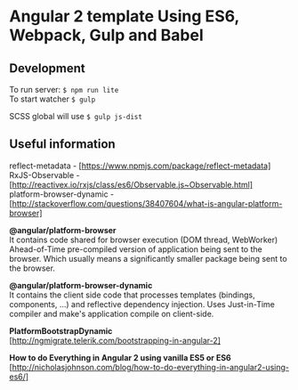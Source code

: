 # Angular 2 template Using ES6, Webpack, Gulp and Babel

## Development
To run server: `$ npm run lite`  
To start watcher `$ gulp`  
  
SCSS global will use `$ gulp js-dist`

## Useful information
reflect-metadata - [https://www.npmjs.com/package/reflect-metadata]  
RxJS-Observable -  [http://reactivex.io/rxjs/class/es6/Observable.js~Observable.html]  
platform-browser-dynamic - [http://stackoverflow.com/questions/38407604/what-is-angular-platform-browser]  

**@angular/platform-browser**  
It contains code shared for browser execution (DOM thread, WebWorker)
Ahead-of-Time pre-compiled version of application being sent to the browser. Which usually means a significantly smaller package being sent to the browser.

**@angular/platform-browser-dynamic**  
It contains the client side code that processes templates (bindings, components, ...) and reflective dependency injection.
Uses Just-in-Time compiler and make's application compile on client-side.

**PlatformBootstrapDynamic**  
[http://ngmigrate.telerik.com/bootstrapping-in-angular-2]

**How to do Everything in Angular 2 using vanilla ES5 or ES6**  
[http://nicholasjohnson.com/blog/how-to-do-everything-in-angular2-using-es6/]



